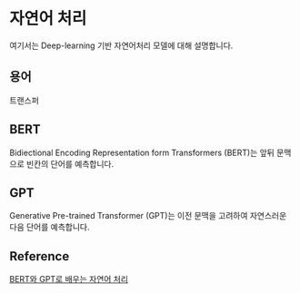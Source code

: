 # 자연어 처리

여기서는 Deep-learning 기반 자연어처리 모델에 대해 설명합니다. 

## 용어

트랜스퍼 

## BERT 

Bidiectional Encoding Representation form Transformers (BERT)는 앞뒤 문맥으로 빈칸의 단어를 예측합니다. 

## GPT

Generative Pre-trained Transformer (GPT)는 이전 문맥을 고려하여 자연스러운 다음 단어를 예측합니다. 



## Reference 

[BERT와 GPT로 배우는 자연어 처리](https://ratsgo.github.io/nlpbook/docs/tutorial_links)
